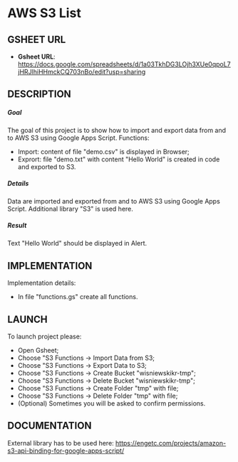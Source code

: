 AWS S3 List
===========


GSHEET URL
----------

* **Gsheet URL**: https://docs.google.com/spreadsheets/d/1a03TkhDG3LOjh3XUe0qpoL7jHRJlhiHHmckCQ703nBo/edit?usp=sharing


DESCRIPTION
-----------

##### Goal
The goal of this project is to show how to import and export data from and to AWS S3 using Google Apps Script. Functions:
- Import: content of file "demo.csv" is displayed in Browser;
- Exprort: file "demo.txt" with content "Hello World" is created in code and exported to S3. 

##### Details
Data are imported and exported from and to AWS S3 using Google Apps Script. Additional library "S3" is used here.

##### Result 
Text "Hello World" should be displayed in Alert.


IMPLEMENTATION
--------------

Implementation details:
* In file "functions.gs" create all functions.
  

LAUNCH
------

To launch project please:
* Open Gsheet;
* Choose "S3 Functions -> Import Data from S3;
* Choose "S3 Functions -> Export Data to S3;
* Choose "S3 Functions -> Create Bucket "wisniewskikr-tmp";
* Choose "S3 Functions -> Delete Bucket "wisniewskikr-tmp";
* Choose "S3 Functions -> Create Folder "tmp" with file;
* Choose "S3 Functions -> Delete Folder "tmp" with file;
* (Optional) Sometimes you will be asked to confirm permissions.


DOCUMENTATION
-------------

External library has to be used here: https://engetc.com/projects/amazon-s3-api-binding-for-google-apps-script/